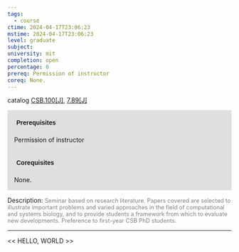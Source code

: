 ```yaml
---
tags:
  - course
ctime: 2024-04-17T23:06:23
mstime: 2024-04-17T23:06:23
level: graduate
subject: 
university: mit
completion: open
percentage: 0
prereq: Permission of instructor
coreq: None.
---
```


catalog [CSB.100[J]](http://student.mit.edu/catalog/mCSBa.html#CSB.100), [7.89[J]](http://student.mit.edu/catalog/m7a.html#7.89)

<span style="display: block; padding: 15px; background-color: rgb(100, 100, 100, 0.2);"><font id="m_prereq137_0" style="display: block; font-family: Arial, sans-serif; font-weight: bold; padding: 5px">Prerequisites</font><br><span id="prereq137_0">Permission of instructor</span></span>
<span style="display: block; padding: 15px; background-color: rgb(100, 100, 100, 0.2);"><font id="m_coreq137_0" style="display: block; font-family: Arial, sans-serif; font-weight: bold; padding: 5px">Corequisites</font><br><span id="coreq137_0">None.</span></span>

<font style="">Description:</font>
<font style="color: grey; font-size: 0.8rem;">Seminar based on research literature. Papers covered are selected to illustrate important problems and varied approaches in the field of computational and systems biology, and to provide students a framework from which to evaluate new developments. Preference to first-year CSB PhD students.</font>



---

<< HELLO, WORLD >>
